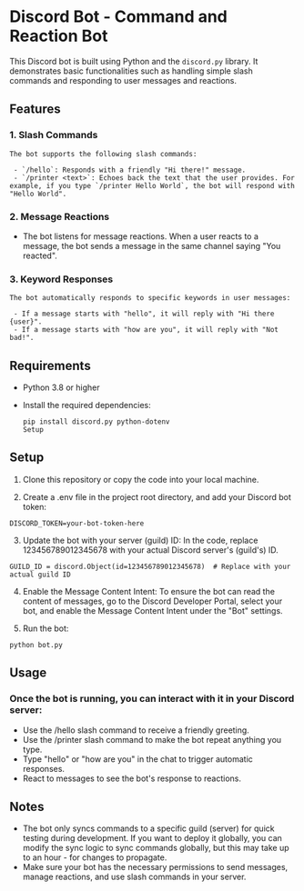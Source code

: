# Discord Bot - Command and Reaction Bot

This Discord bot is built using Python and the `discord.py` library. It demonstrates basic functionalities such as handling simple slash commands and responding to user messages and reactions.

## Features

### 1. **Slash Commands**
    The bot supports the following slash commands:
   
     - `/hello`: Responds with a friendly "Hi there!" message.
     - `/printer <text>`: Echoes back the text that the user provides. For example, if you type `/printer Hello World`, the bot will respond with "Hello World".

### 2. **Message Reactions**
   - The bot listens for message reactions. When a user reacts to a message, the bot sends a message in the same channel saying "You reacted".

### 3. **Keyword Responses**
    The bot automatically responds to specific keywords in user messages:
    
     - If a message starts with "hello", it will reply with "Hi there {user}".
     - If a message starts with "how are you", it will reply with "Not bad!".

## Requirements

- Python 3.8 or higher
- Install the required dependencies:
  
  ```
  pip install discord.py python-dotenv
  Setup
  ```
## Setup

1. Clone this repository or copy the code into your local machine.

2. Create a .env file in the project root directory, and add your Discord bot token:
```
DISCORD_TOKEN=your-bot-token-here
```

3. Update the bot with your server (guild) ID: In the code, replace 123456789012345678 with your actual Discord server's (guild's) ID.
```
GUILD_ID = discord.Object(id=123456789012345678)  # Replace with your actual guild ID
```

4. Enable the Message Content Intent: To ensure the bot can read the content of messages, go to the Discord Developer Portal, select your bot, and enable the Message Content Intent under the "Bot" settings.

5. Run the bot:
```
python bot.py
```
## Usage

### Once the bot is running, you can interact with it in your Discord server:

- Use the /hello slash command to receive a friendly greeting.
- Use the /printer <text> slash command to make the bot repeat anything you type.
- Type "hello" or "how are you" in the chat to trigger automatic responses.
- React to messages to see the bot's response to reactions.

## Notes

- The bot only syncs commands to a specific guild (server) for quick testing during development. If you want to deploy it globally, you can modify the sync logic to sync commands globally, but this may take up to an hour - for changes to propagate.
- Make sure your bot has the necessary permissions to send messages, manage reactions, and use slash commands in your server.




